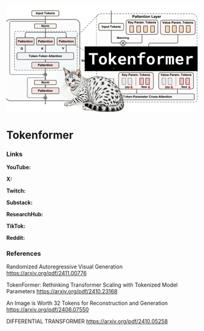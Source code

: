 ![thumbnail](thumbnail.png)

# Tokenformer

### Links

**YouTube:**

**X:**

**Twitch:**

**Substack:**

**ResearchHub:**

**TikTok:**

**Reddit:**

### References

Randomized Autoregressive Visual Generation
https://arxiv.org/pdf/2411.00776

TokenFormer: Rethinking Transformer Scaling with Tokenized Model Parameters
https://arxiv.org/pdf/2410.23168

An Image is Worth 32 Tokens for Reconstruction and Generation
https://arxiv.org/pdf/2406.07550

DIFFERENTIAL TRANSFORMER
https://arxiv.org/pdf/2410.05258
